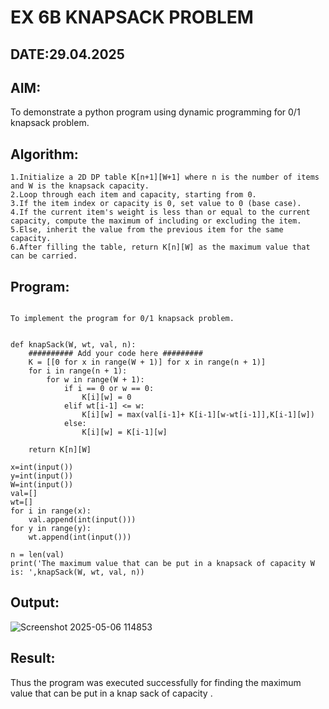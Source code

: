 # EX 6B KNAPSACK PROBLEM
## DATE:29.04.2025
## AIM:
To demonstrate a python program using dynamic programming for 0/1 knapsack problem.

## Algorithm:
```
1.Initialize a 2D DP table K[n+1][W+1] where n is the number of items and W is the knapsack capacity.
2.Loop through each item and capacity, starting from 0.
3.If the item index or capacity is 0, set value to 0 (base case).
4.If the current item's weight is less than or equal to the current capacity, compute the maximum of including or excluding the item.
5.Else, inherit the value from the previous item for the same capacity.
6.After filling the table, return K[n][W] as the maximum value that can be carried.
```
## Program:
```

To implement the program for 0/1 knapsack problem.


def knapSack(W, wt, val, n):
    ########## Add your code here #########
    K = [[0 for x in range(W + 1)] for x in range(n + 1)]
    for i in range(n + 1):
        for w in range(W + 1):
            if i == 0 or w == 0:
                K[i][w] = 0
            elif wt[i-1] <= w:
                K[i][w] = max(val[i-1]+ K[i-1][w-wt[i-1]],K[i-1][w])
            else:
                K[i][w] = K[i-1][w]
 
    return K[n][W]

x=int(input())
y=int(input())
W=int(input())
val=[]
wt=[]
for i in range(x):
    val.append(int(input()))
for y in range(y):
    wt.append(int(input()))

n = len(val)
print('The maximum value that can be put in a knapsack of capacity W is: ',knapSack(W, wt, val, n))
```

## Output:
![Screenshot 2025-05-06 114853](https://github.com/user-attachments/assets/47637dfb-95fd-4273-adb1-d876101cd06f)

## Result:
Thus the program was executed successfully for finding the maximum value that can be put in a knap sack of capacity .
